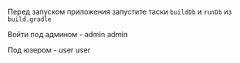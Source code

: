 Перед запуском приложения запустите таски `buildDb` и `runDb` из `build.gradle`

Войти под админом - admin admin

Под юзером - user user
